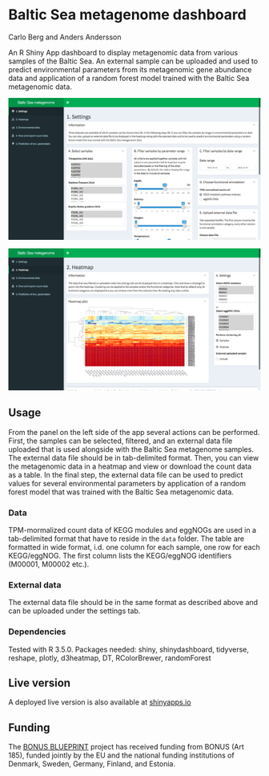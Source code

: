 # Baltic Sea metagenome dashboard
Carlo Berg and Anders Andersson

An R Shiny App dashboard to display metagenomic data from various samples of the Baltic Sea. An external sample can be uploaded and used to predict environmental parameters from its metagenomic gene abundance data and application of a random forest model trained with the Baltic Sea metagenomic data.

![Settings tab](img/settings.png)  
  
![Heatmap tab](img/heatmap.png)

## Usage

From the panel on the left side of the app several actions can be performed.  First, the samples can be selected, filtered, and an external data file uploaded that is used alongside with the Baltic Sea metagenome samples. The external data file should be in tab-delimited format. Then, you can view the metagenomic data in a heatmap and view or download the count data as a table. In the final step, the external data file can be used to predict values for several environmental parameters by application of a random forest model that was trained with the Baltic Sea metagenomic data. 

### Data
TPM-mormalized count data of KEGG modules and eggNOGs are used in a tab-delimited format that have to reside in the `data` folder. The table are formatted in wide format, i.d. one column for each sample, one row for each KEGG/eggNOG. The first column lists the KEGG/eggNOG identifiers (M00001, M00002 etc.). 

### External data
The external data file should be in the same format as described above and can be uploaded under the settings tab. 

### Dependencies
Tested with R 3.5.0. Packages needed: shiny, shinydashboard, tidyverse, reshape, plotly, d3heatmap, DT, RColorBrewer, randomForest

## Live version
A deployed live version is also available at [shinyapps.io](https://cberg.shinyapps.io/baltic-sea-metagenome-dashboard/)


## Funding
The [BONUS BLUEPRINT](https://blueprint-project.org) project has received funding from BONUS (Art 185), funded jointly by the EU and the national funding institutions of Denmark, Sweden, Germany, Finland, and Estonia.
